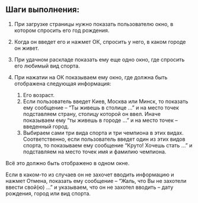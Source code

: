 ## Шаги выполнения:
1. При загрузке страницы нужно показать пользователю окно, в котором спросить его год рождения.
2. Когда он введет его и нажмет ОК, спросить у него, в каком городе он живет.
3. При удачном раскладе показать ему еще одно окно, где спросить его любимый вид спорта.
4. При нажатии на ОК показываем ему окно, где должна быть отображена следующая информация:

   1. Его возраст.
   2. Если пользователь введет Киев, Москва или Минск, то показать ему сообщение – “Ты живешь в столице …” и на
    место точек подставляем страну, столицу которой он ввел. Иначе показываем ему “ты живешь в городе …” и на место
    точек – введенный город.
   3.  Выбираем сами три вида спорта и три чемпиона в этих видах. Соответственно, если пользователь введет один из этих 
    видов спорта, то показываем ему сообщение “Круто! Хочешь стать …” и подставляем на место точек имя и фамилию чемпиона.


Всё это должно быть отображено в одном окне.

Если в каком-то из случаев он не захочет вводить информацию и нажмет Отмена, показать ему сообщение – “Жаль, что Вы не
захотели ввести свой(ю) …” и указываем, что он не захотел вводить – дату рождения, город или вид спорта.